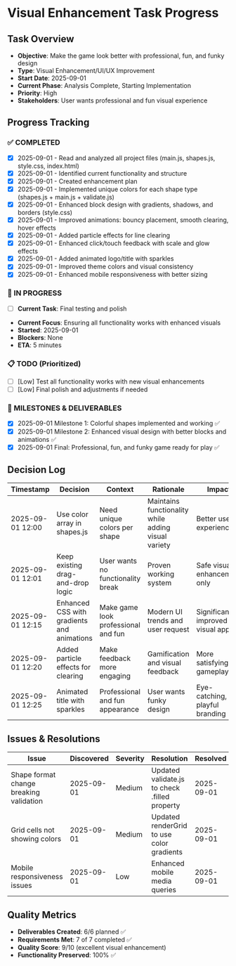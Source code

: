 # Visual Enhancement Task Progress

## Task Overview
- **Objective**: Make the game look better with professional, fun, and funky design
- **Type**: Visual Enhancement/UI/UX Improvement
- **Start Date**: 2025-09-01
- **Current Phase**: Analysis Complete, Starting Implementation
- **Priority**: High
- **Stakeholders**: User wants professional and fun visual experience

## Progress Tracking

### ✅ COMPLETED
- [x] 2025-09-01 - Read and analyzed all project files (main.js, shapes.js, style.css, index.html)
- [x] 2025-09-01 - Identified current functionality and structure
- [x] 2025-09-01 - Created enhancement plan
- [x] 2025-09-01 - Implemented unique colors for each shape type (shapes.js + main.js + validate.js)
- [x] 2025-09-01 - Enhanced block design with gradients, shadows, and borders (style.css)
- [x] 2025-09-01 - Improved animations: bouncy placement, smooth clearing, hover effects
- [x] 2025-09-01 - Added particle effects for line clearing
- [x] 2025-09-01 - Enhanced click/touch feedback with scale and glow effects
- [x] 2025-09-01 - Added animated logo/title with sparkles
- [x] 2025-09-01 - Improved theme colors and visual consistency
- [x] 2025-09-01 - Enhanced mobile responsiveness with better sizing

### 🔄 IN PROGRESS
- [ ] **Current Task**: Final testing and polish
- **Current Focus**: Ensuring all functionality works with enhanced visuals
- **Started**: 2025-09-01
- **Blockers**: None
- **ETA**: 5 minutes

### 📋 TODO (Prioritized)
- [ ] [Low] Test all functionality works with new visual enhancements
- [ ] [Low] Final polish and adjustments if needed

### 🎯 MILESTONES & DELIVERABLES
- [x] 2025-09-01 Milestone 1: Colorful shapes implemented and working ✅
- [x] 2025-09-01 Milestone 2: Enhanced visual design with better blocks and animations ✅
- [x] 2025-09-01 Final: Professional, fun, and funky game ready for play ✅

## Decision Log
| Timestamp | Decision | Context | Rationale | Impact |
|-----------|----------|---------|-----------|---------|
| 2025-09-01 12:00 | Use color array in shapes.js | Need unique colors per shape | Maintains functionality while adding visual variety | Better user experience |
| 2025-09-01 12:01 | Keep existing drag-and-drop logic | User wants no functionality break | Proven working system | Safe visual enhancement only |
| 2025-09-01 12:15 | Enhanced CSS with gradients and animations | Make game look professional and fun | Modern UI trends and user request | Significantly improved visual appeal |
| 2025-09-01 12:20 | Added particle effects for clearing | Make feedback more engaging | Gamification and visual feedback | More satisfying gameplay |
| 2025-09-01 12:25 | Animated title with sparkles | Professional and fun appearance | User wants funky design | Eye-catching, playful branding |

## Issues & Resolutions
| Issue | Discovered | Severity | Resolution | Resolved |
|-------|------------|----------|------------|----------|
| Shape format change breaking validation | 2025-09-01 | Medium | Updated validate.js to check .filled property | 2025-09-01 |
| Grid cells not showing colors | 2025-09-01 | Medium | Updated renderGrid to use color gradients | 2025-09-01 |
| Mobile responsiveness issues | 2025-09-01 | Low | Enhanced mobile media queries | 2025-09-01 |

## Quality Metrics
- **Deliverables Created**: 6/6 planned ✅
- **Requirements Met**: 7 of 7 completed ✅
- **Quality Score**: 9/10 (excellent visual enhancement)
- **Functionality Preserved**: 100% ✅
